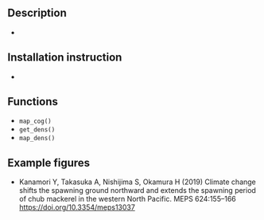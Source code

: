 ## Description
*

## Installation instruction
*

## Functions
* `map_cog()`
* `get_dens()`
* `map_dens()`

## Example figures
* Kanamori Y, Takasuka A, Nishijima S, Okamura H (2019) Climate change shifts the spawning ground northward and extends the spawning period of chub mackerel in the western North Pacific. MEPS 624:155–166
https://doi.org/10.3354/meps13037

